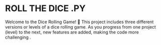 # ROLL THE DICE .PY

Welcome to the Dice Rolling Game! 🎲 This project includes three different versions or levels of a dice rolling game. As you progress from one project (level) to the next, new features are added, making the code more  challenging .
